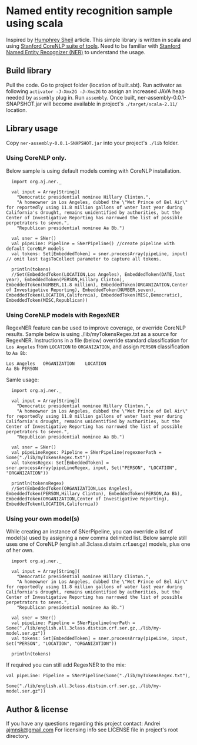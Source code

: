 Named entity recognition sample using scala
===============================================

  Inspired by [Humphrey Sheil](http://www.informit.com/articles/article.aspx?p=2265404) article.
  This simple library is written in scala and using [Stanford CoreNLP suite of tools](http://stanfordnlp.github.io/CoreNLP/).
  Need to be familiar with [Stanford Named Entity Recognizer (NER)](http://nlp.stanford.edu/software/CRF-NER.shtml) to understand the usage.

## Build library

  Pull the code. Go to project folder (location of built.sbt).
  Run activator as following ```activator -J-Xmx2G -J-Xms2G``` to assign an increased JAVA heap needed by ```assembly``` plug in.
  Run ```assembly```.
  Once built, ner-assembly-0.0.1-SNAPSHOT.jar will become available in project's ```./target/scala-2.11/``` location.

## Library usage

  Copy ```ner-assembly-0.0.1-SNAPSHOT.jar``` into your project's ```./lib``` folder.

### Using CoreNLP only.

  Below sample is using default models coming with CoreNLP installation.

  ```
    import org.aj.ner._

    val input = Array[String](
      "Democratic presidential nominee Hillary Clinton.",
      "A homeowner in Los Angeles, dubbed the \"Wet Prince of Bel Air\" for reportedly using 11.8 million gallons of water last year during California's drought, remains unidentified by authorities, but the Center of Investigative Reporting has narrowed the list of possible perpetrators to seven.",
      "Republican presidential nominee Aa Bb.")

    val sner = SNer()
    val pipeLine: Pipeline = SNerPipeline() //create pipeline with default CoreNLP models
    val tokens: Set[EmbeddedToken] = sner.processArray(pipeLine, input) // omit last tagsToCollect parameter to capture all tokens.

    println(tokens)
    //Set(EmbeddedToken(LOCATION,Los Angeles), EmbeddedToken(DATE,last year), EmbeddedToken(PERSON,Hillary Clinton), EmbeddedToken(NUMBER,11.8 million), EmbeddedToken(ORGANIZATION,Center of Investigative Reporting), EmbeddedToken(NUMBER,seven), EmbeddedToken(LOCATION,California), EmbeddedToken(MISC,Democratic), EmbeddedToken(MISC,Republican))

  ```

### Using CoreNLP models with RegexNER

  RegexNER feature can be used to improve coverage, or override CoreNLP results.
  Sample below is using ./lib/myTokensRegex.txt as a source for RegexNER.
  Instructions in a file (below) override standard classification for ```Los Angeles``` from ```LOCATION``` to ```ORGANIZATION```, and assign ```PERSON``` classification to ```Aa Bb```:

  ```
  Los Angeles	ORGANIZATION	LOCATION
  Aa Bb	PERSON
  ```

  Samle usage:

  ```
    import org.aj.ner._

    val input = Array[String](
      "Democratic presidential nominee Hillary Clinton.",
      "A homeowner in Los Angeles, dubbed the \"Wet Prince of Bel Air\" for reportedly using 11.8 million gallons of water last year during California's drought, remains unidentified by authorities, but the Center of Investigative Reporting has narrowed the list of possible perpetrators to seven.",
      "Republican presidential nominee Aa Bb.")

    val sner = SNer()
    val pipeLineRegex: Pipeline = SNerPipeline(regexnerPath = Some("./lib/myTokensRegex.txt"))
    val tokensRegex: Set[EmbeddedToken] = sner.processArray(pipeLineRegex, input, Set("PERSON", "LOCATION", "ORGANIZATION"))

    println(tokensRegex)
    //Set(EmbeddedToken(ORGANIZATION,Los Angeles), EmbeddedToken(PERSON,Hillary Clinton), EmbeddedToken(PERSON,Aa Bb), EmbeddedToken(ORGANIZATION,Center of Investigative Reporting), EmbeddedToken(LOCATION,California))

  ```

### Using your own model(s)

  While creating an instance of SNerPipeline, you can override a list of model(s) used by assigning a new comma delimited list.
  Below sample still uses one of CoreNLP (english.all.3class.distsim.crf.ser.gz) models, plus one of her own.

  ```
    import org.aj.ner._

    val input = Array[String](
      "Democratic presidential nominee Hillary Clinton.",
      "A homeowner in Los Angeles, dubbed the \"Wet Prince of Bel Air\" for reportedly using 11.8 million gallons of water last year during California's drought, remains unidentified by authorities, but the Center of Investigative Reporting has narrowed the list of possible perpetrators to seven.",
      "Republican presidential nominee Aa Bb.")

    val sner = SNer()
    val pipeLine: Pipeline = SNerPipeline(nerPath = Some("./lib/english.all.3class.distsim.crf.ser.gz,./lib/my-model.ser.gz"))
    val tokens: Set[EmbeddedToken] = sner.processArray(pipeLine, input, Set("PERSON", "LOCATION", "ORGANIZATION"))

    println(tokens)

  ```

  If required you can still add RegexNER to the mix:

  ```
  val pipeLine: Pipeline = SNerPipeline(Some("./lib/myTokensRegex.txt"),
                              Some("./lib/english.all.3class.distsim.crf.ser.gz,./lib/my-model.ser.gz"))
  ```

## Author & license

If you have any questions regarding this project contact:
Andrei <ajmnsk@gmail.com>
For licensing info see LICENSE file in project's root directory.
